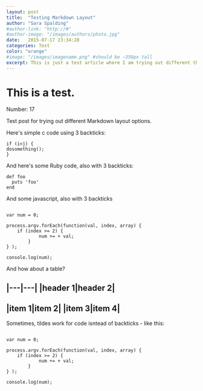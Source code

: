 ```yaml
---
layout: post
title:  "Testing Markdown Layout"
author: "Sara Spalding"
#author-link: "http://#"
#author-image: "/images/authors/photo.jpg"
date:   2015-07-17 23:34:28
categories: Test
color: "orange"
#image: "/images/imagename.png" #should be ~350px tall
excerpt: This is just a test article where I am trying out different things like code highlighting with Jeykll and pygment
---
```


# This is a test.

Number: 17

Test post for trying out different Markdown layout options.

Here's simple c code using 3 backticks:

```
if (i<j) {
dosomething();
}
```

And here's some Ruby code, also with 3 backticks:

```
def foo
  puts 'foo'
end
```

And some javascript, also with 3 backticks

```

var num = 0;

process.argv.forEach(function(val, index, array) {
	if (index >= 2) {
            num += + val;
        }
} );

console.log(num);

```

And how about a table?

|---|---|
|header 1|header 2|
----
|item 1|item 2|
|item 3|item 4|
-----

Sometimes, tildes work for code isntead of backticks - like this:

~~~

var num = 0;

process.argv.forEach(function(val, index, array) {
	if (index >= 2) {
            num += + val;
        }
} );

console.log(num);

~~~
